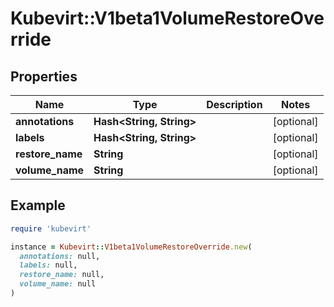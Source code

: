 # Kubevirt::V1beta1VolumeRestoreOverride

## Properties

| Name | Type | Description | Notes |
| ---- | ---- | ----------- | ----- |
| **annotations** | **Hash&lt;String, String&gt;** |  | [optional] |
| **labels** | **Hash&lt;String, String&gt;** |  | [optional] |
| **restore_name** | **String** |  | [optional] |
| **volume_name** | **String** |  | [optional] |

## Example

```ruby
require 'kubevirt'

instance = Kubevirt::V1beta1VolumeRestoreOverride.new(
  annotations: null,
  labels: null,
  restore_name: null,
  volume_name: null
)
```

